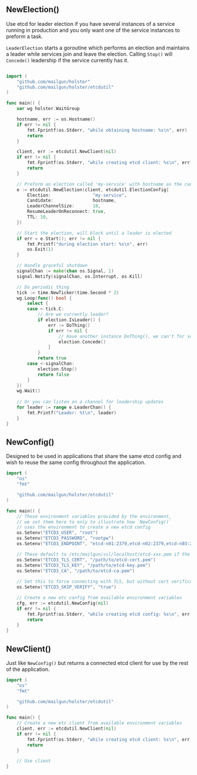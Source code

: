 ## NewElection()
Use etcd for leader election if you have several instances of a service running in production
and you only want one of the service instances to preform a task.

`LeaderElection` starts a goroutine which performs an election and maintains a leader
while services join and leave the election. Calling `Stop()` will `Concede()` leadership if
the service currently has it.

```go

import (
    "github.com/mailgun/holster"
    "github.com/mailgun/holster/etcdutil"
)

func main() {
    var wg holster.WaitGroup

    hostname, err := os.Hostname()
    if err != nil {
        fmt.Fprintf(os.Stderr, "while obtaining hostname: %s\n", err)
        return
    }

    client, err := etcdutil.NewClient(nil)
    if err != nil {
        fmt.Fprintf(os.Stderr, "while creating etcd client: %s\n", err)
        return
    }

    // Preform an election called 'my-service' with hostname as the candidate name
	e := etcdutil.NewElection(client, etcdutil.ElectionConfig{
		Election:                "my-service",
		Candidate:               hostname,
		LeaderChannelSize:       10,
		ResumeLeaderOnReconnect: true,
		TTL: 10,
	})

    // Start the election, will block until a leader is elected
	if err = e.Start(); err != nil {
		fmt.Printf("during election start: %s\n", err)
		os.Exit(1)
	}

    // Handle graceful shutdown
    signalChan := make(chan os.Signal, 1)
    signal.Notify(signalChan, os.Interrupt, os.Kill)

    // Do periodic thing
    tick := time.NewTicker(time.Second * 2)
    wg.Loop(func() bool {
        select {
        case <-tick.C:
            // Are we currently leader?
            if election.IsLeader() {
                err := DoThing()
                if err != nil {
                    // Have another instance DoThing(), we can't for some reason
                    election.Concede()
                }
            }
            return true
        case <-signalChan:
            election.Stop()
            return false
        }
    })
    wg.Wait()
    
    // Or you can listen on a channel for leadership updates
    for leader := range e.LeaderChan() {
    	fmt.Printf("Leader: %t\n", leader)
    }
}
```

## NewConfig()
Designed to be used in applications that share the same etcd config
and wish to reuse the same config throughout the application.

```go
import (
    "os"
    "fmt"

    "github.com/mailgun/holster/etcdutil"
)

func main() {
    // These environment variables provided by the environment,
    // we set them here to only to illustrate how `NewConfig()`
    // uses the environment to create a new etcd config
    os.Setenv("ETCD3_USER", "root")
    os.Setenv("ETCD3_PASSWORD", "rootpw")
    os.Setenv("ETCD3_ENDPOINT", "etcd-n01:2379,etcd-n02:2379,etcd-n03:2379")

    // These default to /etc/mailgun/ssl/localhost/etcd-xxx.pem if the files exist
    os.Setenv("ETCD3_TLS_CERT", "/path/to/etcd-cert.pem")
    os.Setenv("ETCD3_TLS_KEY", "/path/to/etcd-key.pem")
    os.Setenv("ETCD3_CA", "/path/to/etcd-ca.pem")
    
    // Set this to force connecting with TLS, but without cert verification
    os.Setenv("ETCD3_SKIP_VERIFY", "true")

    // Create a new etc config from available environment variables
    cfg, err := etcdutil.NewConfig(nil)
    if err != nil {
        fmt.Fprintf(os.Stderr, "while creating etcd config: %s\n", err)
        return
    }
}
```

## NewClient()
Just like `NewConfig()` but returns a connected etcd client for use by the
rest of the application.

```go
import (
    "os"
    "fmt"

    "github.com/mailgun/holster/etcdutil"
)

func main() {
    // Create a new etc client from available environment variables
    client, err := etcdutil.NewClient(nil)
    if err != nil {
        fmt.Fprintf(os.Stderr, "while creating etcd client: %s\n", err)
        return
    }

    // Use client
}
```
